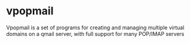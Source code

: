 # vpopmail
Vpopmail is a set of programs for creating and managing multiple virtual domains on a qmail server, with full support for many POP/IMAP servers
